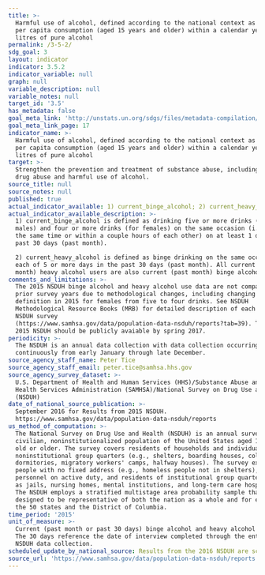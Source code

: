 ```yaml
---
title: >-
  Harmful use of alcohol, defined according to the national context as alcohol
  per capita consumption (aged 15 years and older) within a calendar year in
  litres of pure alcohol
permalink: /3-5-2/
sdg_goal: 3
layout: indicator
indicator: 3.5.2
indicator_variable: null
graph: null
variable_description: null
variable_notes: null
target_id: '3.5'
has_metadata: false
goal_meta_link: 'http://unstats.un.org/sdgs/files/metadata-compilation/Metadata-Goal-3.pdf'
goal_meta_link_page: 17
indicator_name: >-
  Harmful use of alcohol, defined according to the national context as alcohol
  per capita consumption (aged 15 years and older) within a calendar year in
  litres of pure alcohol
target: >-
  Strengthen the prevention and treatment of substance abuse, including narcotic
  drug abuse and harmful use of alcohol.
source_title: null
source_notes: null
published: true
actual_indicator_available: 1) current_binge_alcohol; 2) current_heavy_alcohol
actual_indicator_available_description: >-
  1) current_binge_alcohol is defined as drinking five or more drinks (for
  males) and four or more drinks (for females) on the same occasion (i.e., at
  the same time or within a couple hours of each other) on at least 1 day in the
  past 30 days (past month).

  2) current_heavy_alcohol is defined as binge drinking on the same occasion on
  each of 5 or more days in the past 30 days (past month). All current (past
  month) heavy alcohol users are also current (past month) binge alcohol users.
comments_and_limitations: >-
  The 2015 NSDUH binge alcohol and heavy alcohol use data are not comparable to
  prior survey years due to methodological changes, including changing the
  definition in 2015 for females from five to four drinks. See NSDUH
  Methodological Resource Books (MRB) for detailed description of each annaual
  NSDUH survey
  (https://www.samhsa.gov/data/population-data-nsduh/reports?tab=39). The ful
  2015 NSDUH should be publicly avaiable by spring 2017.
periodicity: >-
  The NSDUH is an annual data collection with data collection occurring
  continuously from early January through late December. 
source_agency_staff_name: Peter Tice
source_agency_staff_email: peter.tice@samhsa.hhs.gov
source_agency_survey_dataset: >-
  U.S. Department of Health and Human Services (HHS)/Substance Abuse and Mental
  Health Services Administration (SAMHSA)/National Survey on Drug Use and Health
  (NSDUH)
date_of_national_source_publication: >-
  September 2016 for Results from 2015 NSDUH.
  https://www.samhsa.gov/data/population-data-nsduh/reports 
us_method_of_computation: >-
  The National Survey on Drug Use and Health (NSDUH) is an annual survey of the
  civilian, noninstitutionalized population of the United States aged 12 years
  old or older. The survey covers residents of households and individuals in
  noninstitutional group quarters (e.g., shelters, boarding houses, college
  dormitories, migratory workers' camps, halfway houses). The survey excludes
  people with no fixed address (e.g., homeless people not in shelters), military
  personnel on active duty, and residents of institutional group quarters, such
  as jails, nursing homes, mental institutions, and long-term care hospitals.
  The NSDUH employs a stratified multistage area probability sample that is
  designed to be representative of both the nation as a whole and for each of
  the 50 states and the District of Columbia.
time_period: '2015'
unit_of_measure: >-
  Current (past month or past 30 days) binge alcohol and heavy alcohol use data.
  The 30 days reference the date of interview completed through the entire 2015
  NSDUH data collection.
scheduled_update_by_national_source: Results from the 2016 NSDUH are scheduled for release by September 2017.
source_url: 'https://www.samhsa.gov/data/population-data-nsduh/reports'
---
```

